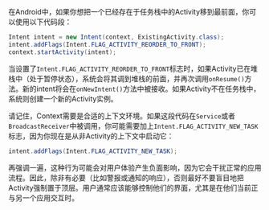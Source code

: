 在Android中，如果你想把一个已经存在于任务栈中的Activity移到最前面，你可以使用以下代码段：

```java
Intent intent = new Intent(context, ExistingActivity.class);
intent.addFlags(Intent.FLAG_ACTIVITY_REORDER_TO_FRONT);
context.startActivity(intent);
```

当设置了`Intent.FLAG_ACTIVITY_REORDER_TO_FRONT`标志时，如果Activity已在堆栈中（处于暂停状态），系统会将其调到堆栈的前面，并再次调用`onResume()`方法。新的intent将会在`onNewIntent()`方法中被接收。如果Activity不在任务栈中，系统则创建一个新的Activity实例。

请记住，Context需要是合适的上下文环境。如果这段代码在`Service`或者`BroadcastReceiver`中被调用，你可能需要加上`Intent.FLAG_ACTIVITY_NEW_TASK`标志，因为你现在是从非Activity的上下文中启动它：

```java
intent.addFlags(Intent.FLAG_ACTIVITY_NEW_TASK);
```

再强调一遍，这种行为可能会对用户体验产生负面影响，因为它会干扰正常的应用流程。因此，除非有必要（比如警报或通知的响应），否则最好不要盲目地把Activity强制置于顶层。用户通常应该能够控制他们的界面，尤其是在他们当前正与另一个应用交互时。
